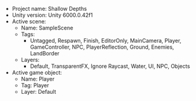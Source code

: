 <!-- UNITY CODE ASSIST INSTRUCTIONS START -->
- Project name: Shallow Depths
- Unity version: Unity 6000.0.42f1
- Active scene:
  - Name: SampleScene
  - Tags:
    - Untagged, Respawn, Finish, EditorOnly, MainCamera, Player, GameController, NPC, PlayerReflection, Ground, Enemies, LandBorder
  - Layers:
    - Default, TransparentFX, Ignore Raycast, Water, UI, NPC, Objects
- Active game object:
  - Name: Player
  - Tag: Player
  - Layer: Default
<!-- UNITY CODE ASSIST INSTRUCTIONS END -->